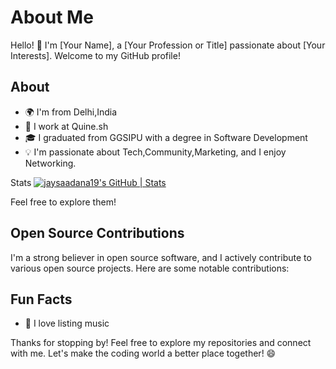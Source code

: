 # About Me

Hello! 👋 I'm [Your Name], a [Your Profession or Title] passionate about [Your Interests]. Welcome to my GitHub profile!

## About

- 🌍 I'm from Delhi,India
- 💼 I work at Quine.sh
- 🎓 I graduated from GGSIPU with a degree in Software Development
- 💡 I'm passionate about Tech,Community,Marketing, and I enjoy Networking.

Stats
[![jaysaadana19's GitHub | Stats](https://stats.quine.sh/jaysaadana19/github?theme=dark)](https://quine.sh?utm_source=widgets&utm_campaign=jaysaadana19)


Feel free to explore them!

## Open Source Contributions

I'm a strong believer in open source software, and I actively contribute to various open source projects. Here are some notable contributions:

## Fun Facts

- 🎵 I love listing music


Thanks for stopping by! Feel free to explore my repositories and connect with me. Let's make the coding world a better place together! 😄
